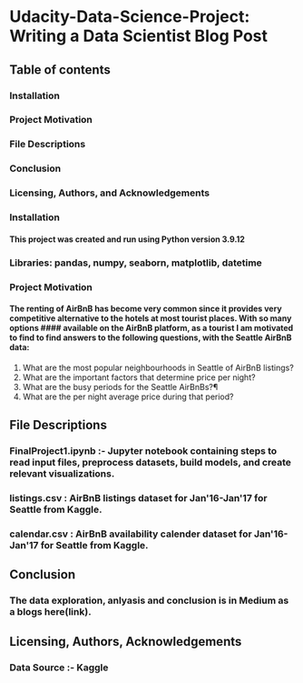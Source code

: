 # Udacity-Data-Science-Project: Writing a Data Scientist Blog Post

## Table of contents
### Installation
### Project Motivation
### File Descriptions
### Conclusion
### Licensing, Authors, and Acknowledgements

### Installation
  #### This project was created and run using Python version 3.9.12

### Libraries: pandas, numpy, seaborn, matplotlib, datetime

### Project Motivation
#### The renting of AirBnB has become very common since it provides very competitive alternative to the hotels at most tourist places. With so many options   #### available on the AirBnB platform, as a tourist I am motivated to find to find answers to the following questions, with the Seattle AirBnB data:

  1) What are the most popular neighbourhoods in Seattle of AirBnB listings?
  2) What are the important factors that determine price per night?
  3) What are the busy periods for the Seattle AirBnBs?¶
  4) What are the per night average price during that period?


## File Descriptions

### FinalProject1.ipynb :- Jupyter notebook containing steps to read input files, preprocess datasets, build models, and create relevant visualizations.
### listings.csv : AirBnB listings dataset for Jan'16-Jan'17 for Seattle from Kaggle.
### calendar.csv : AirBnB availability calender dataset for Jan'16-Jan'17 for Seattle from Kaggle.

## Conclusion
### The data exploration, anlyasis and conclusion is in Medium as a blogs here(link).

## Licensing, Authors, Acknowledgements
### Data Source :- Kaggle 

